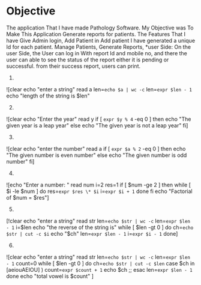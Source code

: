 # Objective
The application That I have made Pathology Software. My Objective was To Make This Application Generate reports for patients. The Features That I have Give Admin login, Add Patient in Add patient I have generated a unique Id for each patient. Manage Patients, Generate Reports, *user Side: On the user Side, the User can log in With report Id and mobile no, and there the user can able to see the status of the report either it is pending or successful. from their success report, users can print.

<!-- # Technologies Used
* Frontend: HTML, CSS, Boostrap 4,javascript
* Backend: PHP,
# DATABASE DESIGN
![ER  Diagram](snapshots/D.png)
# viedo of working features 
[![Watch the video](https://i.imgur.com/vKb2F1B.png)](https://youtu.be/DrWOjiVNeiI)

# snapshots
welcome Page
![welcome Page](snapshots/admin_1.png)
Admin button
![Login page](snapshots/admin_2.png)
login page
![login Page](snapshots/admin_3.png)
login form
![welcome Page](snapshots/admin_4.png)
Dashboard page
![welcome Page](snapshots/admin_5.png)
patient Register
![welcome Page](snapshots/admin_6.png)
Add New Patient form
![welcome Page](snapshots/admin_7.png)
patient Added successfully message
![welcome Page](snapshots/admin_8.png)
Mangage Patient
![welcome Page](snapshots/admin_9.png)
manage patient dashboard
![welcome Page](snapshots/admin_10.png)
Add report
![welcome Page](snapshots/admin_11.png)
add Report page
![welcome Page](snapshots/admin_12.png)
message of successfully added
![welcome Page](snapshots/admin_13.png)
View or report
![welcome Page](snapshots/admin_14.png)
![welcome Page](snapshots/admin_15.png)
![welcome Page](snapshots/admin_16.png)
Click print
![welcome Page](snapshots/admin_17.png)

# userside
welcome page
![welcome Page](snapshots/user_1.png)
login form
![wecome page](snapshots/admin_4.png)
if the user entered wrong password 
![welcome Page](snapshots/1.png)
if the report is pending staus 
![welcome Page](snapshots/2.png)
Success Report  status 
![welcome Page](snapshots/user_7.png)
view report
![welcome Page](snapshots/3.png)
![welcome Page](snapshots/user_10.png)
print
![welcome Page](snapshots/user_11.png) -->
1.
![clear
echo "enter a string"
read a
len=`echo $a | wc -c`
len=`expr $len - 1`
echo "length of the string is $len"

2.
![clear
echo "Enter the year"
read y
if [ `expr $y % 4` -eq 0 ]
then
echo "The given year is a leap year"
else
echo "The given year is not a leap year"
fi]

3.

![clear
echo "enter the number"
read a
if [ `expr $a % 2` -eq 0 ]
then
echo "The given number is even number"
else
echo "The given number is odd number"
fi]


4.

![echo "Enter a number: "
read num
i=2
res=1
if [ $num -ge 2 ]
then
while [ $i -le $num ]
do
res=`expr $res \* $i`
i=`expr $i + 1`
done
fi
echo "Factorial of $num = $res"]


5.

[!clear
echo "enter a string"
read str
len=`echo $str | wc -c`
len=`expr $len - 1`
i=$len
echo "the reverse of the string is"
while [ $len -gt 0 ]
do
ch=`echo $str | cut -c $i`
echo "$ch"
len=`expr $len - 1`
i=`expr $i - 1`
done]

6.
![clear
echo "enter a string"
read str
len=`echo $str | wc -c`
len=`expr $len - 1`
count=0
while [ $len -gt 0 ]
do
ch=`echo $str | cut -c $len`
case $ch in
[aeiouAEIOU] )
count=`expr $count + 1`
echo $ch
;;
esac
len=`expr $len - 1`
done
echo "total vowel is $count"
]
